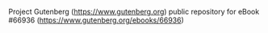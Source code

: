 Project Gutenberg (https://www.gutenberg.org) public repository for
eBook #66936 (https://www.gutenberg.org/ebooks/66936)
